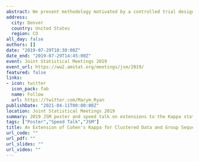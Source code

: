 ```yaml
---
abstract: We present methodology motivated by a controlled trial designed to validate SPOT GRADE, a novel surgical bleeding severity score (Spotnitz et al, Spine, 2018). Briefly, the study was designed to quantify inter­ and intra­surgeon agreement for characterizing the severity of surgical bleeds via a Kappa statistic. Multiple surgeons were presented with a randomized sequence of controlled bleeding videos and asked to apply the rating system to characterize each wound. Each video was presented multiple times in a randomized fashion, resulting in clustered data. In this work we implement a multiple outputation procedure to account for within­ video clustering and embed the testing procedure in a group sequential framework to increase study efficiency. We establish independent increments for the proposed multiple outputation­based Kappa statistic, allowing for the application of standard group sequential stopping boundaries and monitoring procedures. Operating characteristics of the proposed method are assessed via simulation and applied to data from the SPOT GRADE trial. We illustrate potential sample size savings relative to a fixed sample design and consider trade­offs with power.
address:
  city: Denver
  country: United States
  region: CO
all_day: false
authors: []
date: "2019-07-29T10:30:00Z"
date_end: "2019-07-29T14:45:00Z"
event: Joint Statistical Meetings 2019
event_url: https://ww2.amstat.org/meetings/jsm/2019/
featured: false
links:
- icon: twitter
  icon_pack: fab
  name: Follow
  url: https://twitter.com/Marym_Ryan
publishDate: "2021-04-11T00:00:00Z"
location: Joint Statistical Meetings 2019
summary: 2019 JSM poster and speed talk on extensions to the Kappa statistic
tags: ["Poster","Speed Talk","JSM"]
title: An Extension of Cohen's Kappa for Clustered Data and Group Sequential Testing
url_code: ""
url_pdf: ""
url_slides: ""
url_video: ""
---
```


